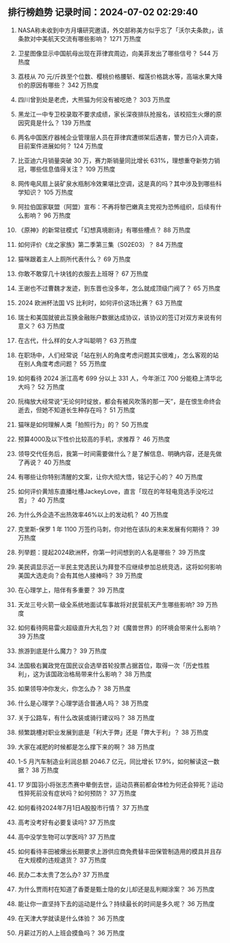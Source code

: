 
## 排行榜趋势 记录时间：2024-07-02 02:29:40
  
  1. NASA称未收到中方月壤研究邀请，外交部称美方似乎忘了「沃尔夫条款」，该条款对中美航天交流有哪些影响？ 1271 万热度
    
  2. 卫星图像显示中国航母出现在菲律宾周边，向美菲发出了哪些信号？ 544 万热度
    
  3. 荔枝从 70 元/斤跌至个位数、樱桃价格腰斩、榴莲价格跳水等，高端水果大降价的原因有哪些？ 342 万热度
    
  4. 四川曾到处是老虎，大熊猫为何没有被吃绝？ 303 万热度
    
  5. 黑龙江一中专卫校录取不要求成绩，家长深夜排队抢报名，该校招生火爆的原因究竟是什么？ 139 万热度
    
  6. 两名中国医疗器械企业管理层人员在菲律宾遭绑架后遇害，警方已介入调查，目前案件进展如何？ 124 万热度
    
  7. 比亚迪六月销量突破 30 万，赛力斯销量同比增长 631%，理想重夺新势力销冠，哪些信息值得关注？ 109 万热度
    
  8. 网传电风扇上装矿泉水瓶制冷效果堪比空调，这是真的吗？其中涉及到哪些科学知识？ 105 万热度
    
  9. 阿拉伯国家联盟（阿盟）宣布：不再将黎巴嫩真主党视为恐怖组织，后续有什么影响？ 96 万热度
    
  10. 《原神》的新常驻模式「幻想真境剧诗」有哪些槽点？ 88 万热度
    
  11. 如何评价《龙之家族》第二季第三集（S02E03）？ 84 万热度
    
  12. 猫咪跟着主人上厕所代表什么？ 69 万热度
    
  13. 你敢不敢穿几十块钱的衣服去上班呀？ 67 万热度
    
  14. 王谢也不过曹魏才发迹，到东晋也没多年，怎么就成顶级门阀了？ 65 万热度
    
  15. 2024 欧洲杯法国 VS 比利时，如何评价这场比赛？ 63 万热度
    
  16. 瑞士和美国就彼此互换金融账户数据达成协议，该协议的签订对双方来说有何意义？ 63 万热度
    
  17. 在古代，什么样的女人才叫聪明？ 63 万热度
    
  18. 在职场中，人们经常说「站在别人的角度考虑问题其实很难」，怎么客观的站在别人角度考虑问题？ 55 万热度
    
  19. 如何看待 2024 浙江高考 699 分以上 331 人，今年浙江 700 分能稳上清华北大吗？ 52 万热度
    
  20. 阮梅放大经常说“无论何时绽放，都会有被风吹落的那一天”，是在恨生命终会逝去，但她不知道长生种存在吗？ 51 万热度
    
  21. 猫咪是如何理解人类「拍照行为」的？ 50 万热度
    
  22. 预算4000及以下性价比较高的手机，求推荐？ 46 万热度
    
  23. 领导交代任务后，我第一时间需要做什么？是了解信息、明确内容，还是先做了再说？ 40 万热度
    
  24. 有哪些让你特别清醒的文案，让你大彻大悟，铭记于心的？ 40 万热度
    
  25. 如何评价黄旭东直播吐槽JackeyLove，直言「现在的年轻电竞选手没吃过苦」？ 40 万热度
    
  26. 为什么外企造不出热效率46%以上的发动机？ 40 万热度
    
  27. 克里斯-保罗 1 年 1100 万签约马刺，你对他在该队的未来发展有何期待？ 39 万热度
    
  28. 列举题：提起2024欧洲杯，你第一时间想到的人名是哪些？ 39 万热度
    
  29. 美民调显示近一半民主党选民认为拜登不应继续参加总统竞选，这将如何影响美国大选走向？会有其他人接棒吗？ 39 万热度
    
  30. 在心理学上，陪伴有多重要？ 39 万热度
    
  31. 天龙三号火箭一级全系统地面试车事故将对民营航天产生哪些影响? 39 万热度
    
  32. 如何看待网易雷火超级直升大礼包？对《魔兽世界》的环境会带来什么影响？ 39 万热度
    
  33. 旅游到底是什么魔力？ 39 万热度
    
  34. 法国极右翼政党在国民议会选举首轮投票占据首位，取得一次「历史性胜利」，这为该国政治格局带来什么影响？ 38 万热度
    
  35. 如果领导冲你发火，你怎么办？ 38 万热度
    
  36. 什么是心理学？心理学适合普通人吗？ 38 万热度
    
  37. 关于公路车，有什么改装或骑行建议吗？ 38 万热度
    
  38. 频繁跳槽对职业发展到底是「利大于弊」还是「弊大于利」？ 38 万热度
    
  39. 大家在减肥的时候都是怎么撑下来的啊？ 38 万热度
    
  40. 1-5 月汽车制造业利润总额 2046.7 亿元，同比增长 17.9%，如何解读这一数据？ 38 万热度
    
  41. 17 岁国羽小将张志杰赛中晕倒去世，运动员赛前都会体检为何还会猝死？运动性猝死前没有症状吗？如何预防？ 37 万热度
    
  42. 如何看待2024年7月1日A股股市行情？ 37 万热度
    
  43. 高考没考好有必要复读吗? 37 万热度
    
  44. 高中没学生物可以学医吗? 37 万热度
    
  45. 如何看待丰田被爆出长期要求上游供应商免费替丰田保管制造用的模具并且存在大规模的违规退货？ 37 万热度
    
  46. 民办二本太贵了怎么办? 37 万热度
    
  47. 为什么贾雨村在知道了香菱是甄士隐的女儿却还是乱判糊涂案？ 36 万热度
    
  48. 能让你一直坚持下去的运动是什么？持续最长的时间是多久呢？ 36 万热度
    
  49. 在天津大学就读是什么体验？ 36 万热度
    
  50. 月薪过万的人上班会摸鱼吗？ 36 万热度
    